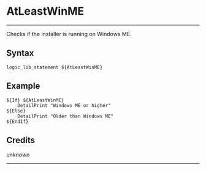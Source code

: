 # AtLeastWinME

---

Checks if the installer is running on Windows ME.

## Syntax

	logic_lib_statement ${AtLeastWinME}

## Example

	${If} ${AtLeastWinME}
		DetailPrint "Windows ME or higher"
	${Else}
		DetailPrint "Older than Windows ME"
	${EndIf}

## Credits

*unknown*

---
